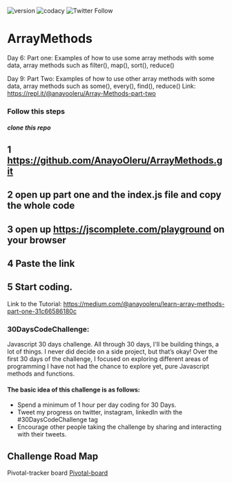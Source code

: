 ![version](https://img.shields.io/badge/version-1.2.3-blue) ![codacy](https://img.shields.io/badge/codacy-B-green) 
![Twitter Follow](https://img.shields.io/twitter/follow/Anayo_Oleru?style=social)

# ArrayMethods

Day 6: Part one: Examples of how to use some array methods with some data, array methods such as filter(), map(), sort(), reduce()

Day 9: Part Two: Examples of how to use other array methods with some data, array methods such as some(), every(), find(), reduce()
Link: https://repl.it/@anayooleru/Array-Methods-part-two

### Follow this steps

##### clone this repo
## 1 https://github.com/AnayoOleru/ArrayMethods.git

## 2 open up part one and the index.js file and copy the whole code

## 3 open up https://jscomplete.com/playground on your browser

## 4 Paste the link

## 5 Start coding.

Link to the Tutorial: 
https://medium.com/@anayooleru/learn-array-methods-part-one-31c66586180c


### 30DaysCodeChallenge:
Javascript 30 days challenge. All through 30 days, I'll be building things, a lot of things. I never did decide on a side project, but that’s okay! Over the first 30 days of the challenge, I focused on exploring different areas of programming I have not had the chance to explore yet, pure Javascript methods and functions.

#### The basic idea of this challenge is as follows:
- Spend a minimum of 1 hour per day coding for 30 Days.
- Tweet my progress on twitter, instagram, linkedIn with the #30DaysCodeChallenge tag
- Encourage other people taking the challenge by sharing and interacting with their tweets.


## Challenge Road Map

Pivotal-tracker board [Pivotal-board](https://www.pivotaltracker.com/n/projects/2373400)
